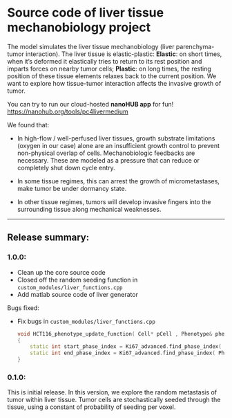 # Source code of liver tissue mechanobiology project
The model simulates the liver tissue mechanobiology (liver parenchyma-tumor interaction). The liver tissue is elastic-plastic: **Elastic**: on short times, when it’s deformed it elastically tries to return to its rest position and imparts forces on nearby tumor cells; **Plastic**: on long times, the resting position of these tissue elements relaxes back to the current position. We want to explore how tissue-tumor interaction affects the invasive growth of tumor.  

You can try to run our cloud-hosted **nanoHUB app** for fun!  
https://nanohub.org/tools/pc4livermedium

We found that:
* In high-flow / well-perfused liver tissues, growth substrate limitations (oxygen in our case) alone are an insufficient growth control to prevent non-physical overlap of cells. Mechanobiologic feedbacks are necessary. These are modeled as a pressure that can reduce or completely shut down cycle entry.

* In some tissue regimes, this can arrest the growth of micrometastases, make tumor be under dormancy state.

* In other tissue regimes, tumors will develop invasive fingers into the surrounding tissue along mechanical weaknesses.

* * * 

## Release summary: 

### 1.0.0:
* Clean up the core source code
* Closed off the random seeding function in `custom_modules/liver_functions.cpp`
* Add matlab source code of liver generator

Bugs fixed:
* Fix bugs in `custom_modules/liver_functions.cpp`

  ```c++
  void HCT116_phenotype_update_function( Cell* pCell , Phenotype& phenotype, double dt )
  {
      static int start_phase_index = Ki67_advanced.find_phase_index( PhysiCell_constants::Ki67_negative ); // 0
      static int end_phase_index = Ki67_advanced.find_phase_index( PhysiCell_constants::Ki67_positive_premitotic ); // 1
  }
  ```

### 0.1.0:
This is initial release. In this version, we explore the random metastasis of tumor within liver tissue. Tumor cells are
stochastically seeded through the tissue, using a constant of probability of seeding per voxel. 

